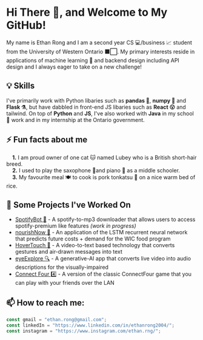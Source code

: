 # Hi There 👋, and Welcome to My GitHub!

My name is Ethan Rong and I am a second year CS 💻/business 📈 student from the University of Western Ontario **🟪⬜**. My primary interests reside in applications of machine learning 🤖 and backend design including API design and I always eager to take on a new challenge!

## 💡 Skills
I've primarily work with Python libaries such as **pandas 🐼**, **numpy 🔢** and **Flask ⚗️**, but have dabbled in front-end JS libaries such as **React 😮** and tailwind. On top of **Python** and **JS**, I've also worked with **Java** in my school 🏫 work and in my internship at the Ontario government.

## ⚡ Fun facts about me
 &nbsp; &nbsp;  **1.** I am proud owner of one cat 🐱 named Lubey who is a British short-hair breed. <br>
 &nbsp; &nbsp;  **2.** I used to play the saxophone 🎷and piano 🎹 as a middle schooler. <br>
 &nbsp; &nbsp;  **3.** My favourite meal 🍽️ to cook is pork tonkatsu 🍛 on a nice warm bed of rice. <br>

## 🔭 Some Projects I've Worked On
  * [SpotifyBot 🤖](https://github.com/ethan-rng/spotifyBot) - A spotify-to-mp3 downloader that allows users to access spotify-premium like features *(work in progress)*
  * [nourishNow 🍲](https://devpost.com/software/norishnow) - An application of the LSTM recurrent neural network that predicts future costs + demand for the WIC food program
  * [HoverTouch 🚁](https://devpost.com/software/hovertouch) - A video-to-text based technology that converts gestures and air-drawn messages into text
  * [eyeExplore 🔍](https://devpost.com/software/eyeexplore) - A generative-AI app that converts live video into audio descriptions for the visually-impaired
  * [Connect Four 4️⃣](https://github.com/ethan-rng/connectFour) - A version of the classic ConnectFour game that you can play with your friends over the LAN

## 📫 How to reach me:
```javascript
const gmail = "ethan.rong@gmail.com";
const linkedIn = "https://www.linkedin.com/in/ethanrong2004/";
const instagram = "https://www.instagram.com/ethan.rng/";
